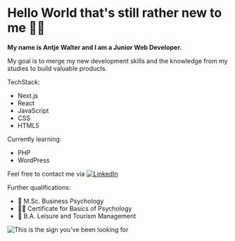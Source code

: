 # Hello World that's still rather new to me 👋🏼

**My name is Antje Walter and I am a Junior Web Developer.**

My goal is to merge my new development skills and the knowledge from my studies to build valuable products.

TechStack:
- Next.js
- React
- JavaScript
- CSS
- HTML5

Currently learning:
- PHP
- WordPress

Feel free to contact me via <a href="https://www.linkedin.com/in/antje-walter"><img src="https://img.shields.io/badge/LinkedIn--_.svg?style=social&logo=linkedin" alt="LinkedIn"></a>


Further qualifications:
- 🧠 M.Sc. Business Psychology
- ✍🏼 Certificate for Basics of Psychology
- 🚀 B.A. Leisure and Tourism Management

![This is the sign you've been looking for](https://images.unsplash.com/photo-1496449903678-68ddcb189a24?ixlib=rb-1.2.1&ixid=MnwxMjA3fDB8MHxwaG90by1wYWdlfHx8fGVufDB8fHx8&auto=format&fit=crop&w=2670&q=80)

 
